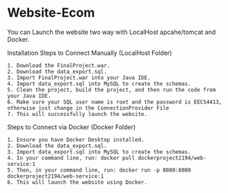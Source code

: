 # Website-Ecom

You can Launch the website two way with LocalHost apcahe/tomcat and Docker.

Installation
Steps to Connect Manually (LocalHost Folder)

    1. Download the FinalProject.war.
    2. Download the data_export.sql.
    3. Import FinalProject.war into your Java IDE.
    4. Import data_export.sql into MySQL to create the schemas.
    5. Clean the project, build the project, and then run the code from your Java IDE.
    6. Make sure your SQL user name is root and the password is EECS4413, otherwise just change in the ConnectionProvider File
    7. This will successfully launch the website.

Steps to Connect via Docker (Docker Folder)

    1. Ensure you have Docker Desktop installed.
    2. Download the data_export.sql.
    3. Import data_export.sql into MySQL to create the schemas.
    4. In your command line, run: docker pull dockerproject2194/web-service:1
    5. Then, in your command line, run: docker run -p 8080:8080 dockerproject2194/web-service:1
    6. This will launch the website using Docker.
